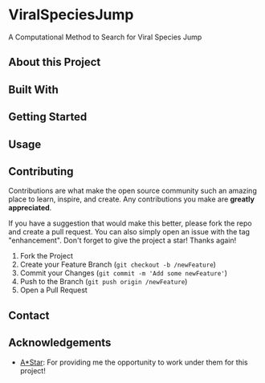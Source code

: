 # ViralSpeciesJump
 A Computational Method to Search for Viral Species Jump
## About this Project

## Built With

## Getting Started

## Usage

## Contributing
Contributions are what make the open source community such an amazing place to learn, inspire, and create. Any contributions you make are **greatly appreciated**.

If you have a suggestion that would make this better, please fork the repo and create a pull request. You can also simply open an issue with the tag "enhancement".
Don't forget to give the project a star! Thanks again!

1. Fork the Project
2. Create your Feature Branch (`git checkout -b /newFeature`)
3. Commit your Changes (`git commit -m 'Add some newFeature'`)
4. Push to the Branch (`git push origin /newFeature`)
5. Open a Pull Request

## Contact

## Acknowledgements
- [A*Star](https://www.a-star.edu.sg/): For providing me the opportunity to work under them for this project!
